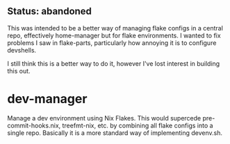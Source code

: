 ## Status: abandoned

This was intended to be a better way of managing flake configs in a central repo, effectively home-manager but for flake environments.
I wanted to fix problems I saw in flake-parts, particularly how annoying it is to configure devshells.

I still think this is a better way to do it, however I've lost interest in building this out.

# dev-manager

Manage a dev environment using Nix Flakes.
This would supercede pre-commit-hooks.nix, treefmt-nix, etc. by combining all flake configs into a single repo.
Basically it is a more standard way of implementing devenv.sh.
